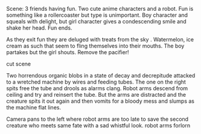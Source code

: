 Scene: 3 friends having fun. Two cute anime characters and a robot. Fun is something like a rollercoaster but type is unimportant. Boy  character and  squeals with delight, but girl character gives a condescending smile and shake her head. Fun ends.

As they exit fun they are deluged with treats from the sky . Watermelon, ice cream as such that seem to fling themselves into their mouths. The boy partakes but the girl shouts. Remove the pacifier!

cut scene

 Two horrendous organic blobs in a state of decay and decrepitude attacked to a wretched machine by wires and feeding tubes. The one on the right spits free the tube  and drools as alarms clang. Robot arms descend from ceiling and try and reinsert the tube. But the arms are distracted and the creature spits it out again and then vomits for a bloody mess and slumps as the machine flat lines.

Camera pans to the left where robot arms are too late to save the second creature who meets same fate with a sad whistful look. robot arms forlorn
